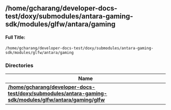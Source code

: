 

## /home/gcharang/developer-docs-test/doxy/submodules/antara-gaming-sdk/modules/glfw/antara/gaming

#### Full Title:
```
/home/gcharang/developer-docs-test/doxy/submodules/antara-gaming-sdk/modules/glfw/antara/gaming
```





### Directories

| Name           |
| -------------- |
| **[/home/gcharang/developer-docs-test/doxy/submodules/antara-gaming-sdk/modules/glfw/antara/gaming/glfw](Files/dir_fafacacfb47e10f5ecb6f8f5fd2e15a1.md#dir-/home/gcharang/developer-docs-test/doxy/submodules/antara-gaming-sdk/modules/glfw/antara/gaming/glfw)**  |






















